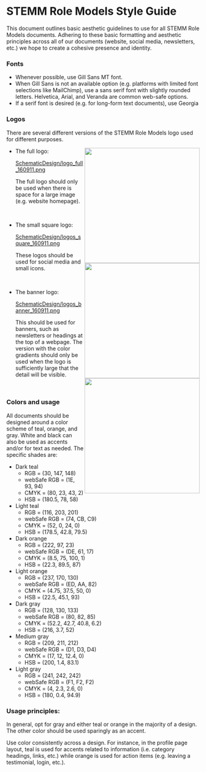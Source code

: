# STEMM Role Models Style Guide

This document outlines basic aesthetic guidelines to use for all STEMM Role Models documents. Adhering to these basic formatting and aesthetic principles across all of our documents (website, social media, newsletters, etc.) we hope to create a cohesive presence and identity. 

### Fonts

* Whenever possible, use Gill Sans MT font. 
* When Gill Sans is not an available option (e.g. platforms with limited font selections like MailChimp), use a sans serif font with slightly rounded letters. Helvetica, Arial, and Veranda are common web-safe options. 
* If a serif font is desired (e.g. for long-form text documents), use Georgia

### Logos

There are several different versions of the STEMM Role Models logo used for different purposes. 

* The full logo: <img src="https://raw.githubusercontent.com/KirstieJane/STEMMRoleModels/gh-pages/SchematicDesign/logo_full_160911.png" width="300" align="right"/>

  [SchematicDesign/logo_full_160911.png](https://github.com/KirstieJane/STEMMRoleModels/tree/gh-pages/SchematicDesign/logo_full_160911.png)

  The full logo should only be used when there is space for a large image (e.g. website homepage). 

<br>

* The small square logo: <img src="https://raw.githubusercontent.com/KirstieJane/STEMMRoleModels/gh-pages/SchematicDesign/logos_square_160911.png" width="300" align="right"/>
    
  [SchematicDesign/logos_square_160911.png](https://github.com/KirstieJane/STEMMRoleModels/tree/gh-pages/SchematicDesign/logos_square_160911.png)
    
  These logos should be used for social media and small icons. 

<br>

* The banner logo: <img src="https://raw.githubusercontent.com/KirstieJane/STEMMRoleModels/gh-pages/SchematicDesign/logos_banner_160911.png" width="300" align="right"/>

  [SchematicDesign/logos_banner_160911.png](https://github.com/KirstieJane/STEMMRoleModels/tree/gh-pages/SchematicDesign/logos_banner_160911.png)

  This should be used for banners, such as newsletters or headings at the top of a webpage. The version with the color gradients should only be used when the logo is sufficiently large that the detail will be visible.

<br>

### Colors and usage

All documents should be designed around a color scheme of teal, orange, and gray. White and black can also be used as accents and/or for text as needed. The specific shades are:

* Dark teal
  * RGB = (30, 147, 148)
  * webSafe RGB = (1E, 93, 94)
  * CMYK = (80, 23, 43, 2)
  * HSB = (180.5, 78, 58)
* Light teal
  * RGB = (116, 203, 201)
  * webSafe RGB = (74, CB, C9)
  * CMYK = (52, 0, 24, 0)
  * HSB = (178.5, 42.8, 79.5)
* Dark orange
  * RGB = (222, 97, 23)
  * webSafe RGB = (DE, 61, 17)
  * CMYK = (8.5, 75, 100, 1)
  * HSB = (22.3, 89.5, 87)
* Light orange
  * RGB = (237, 170, 130)
  * webSafe RGB = (ED, AA, 82)
  * CMYK = (4.75, 37.5, 50, 0)
  * HSB = (22.5, 45.1, 93)
* Dark gray
  * RGB = (128, 130, 133)
  * webSafe RGB = (80, 82, 85)
  * CMYK = (52.2, 42.7, 40.8, 6.2)
  * HSB = (216, 3.7, 52)
* Medium gray
  * RGB = (209, 211, 212)
  * webSafe RGB = (D1, D3, D4)
  * CMYK = (17, 12, 12.4, 0)
  * HSB = (200, 1.4, 83.1)
* Light gray
  * RGB = (241, 242, 242)
  * webSafe RGB = (F1, F2, F2)
  * CMYK = (4, 2.3, 2.6, 0)
  * HSB = (180, 0.4, 94.9)

### Usage principles:

In general, opt for gray and either teal or orange in the majority of a design. The other color should be used sparingly as an accent. 

Use color consistently across a design. For instance, in the profile page layout, teal is used for accents related to information (i.e. category headings, links, etc.) while orange is used for action items (e.g. leaving a testimonial, login, etc.). 

